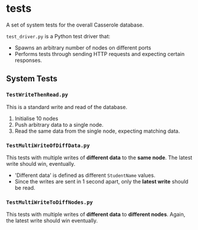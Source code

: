 # tests

A set of system tests for the overall Casserole database.

`test_driver.py` is a Python test driver that:
- Spawns an arbitrary number of nodes on different ports
- Performs tests through sending HTTP requests and expecting certain responses.

## System Tests
### `TestWriteThenRead.py`
This is a standard write and read of the database. 
1. Initialise 10 nodes
2. Push arbitrary data to a single node.
3. Read the same data from the single node, expecting matching data.

### `TestMultiWriteOfDiffData.py`
This tests with multiple writes of **different data** to the **same node**. The latest write should win, eventually.
- 'Different data' is defined as different `StudentName` values. 
- Since the writes are sent in 1 second apart, only the **latest write** should be read.

### `TestMultiWriteToDiffNodes.py`
This tests with multiple writes of **different data** to **different nodes**. Again, the latest write should win eventually.
